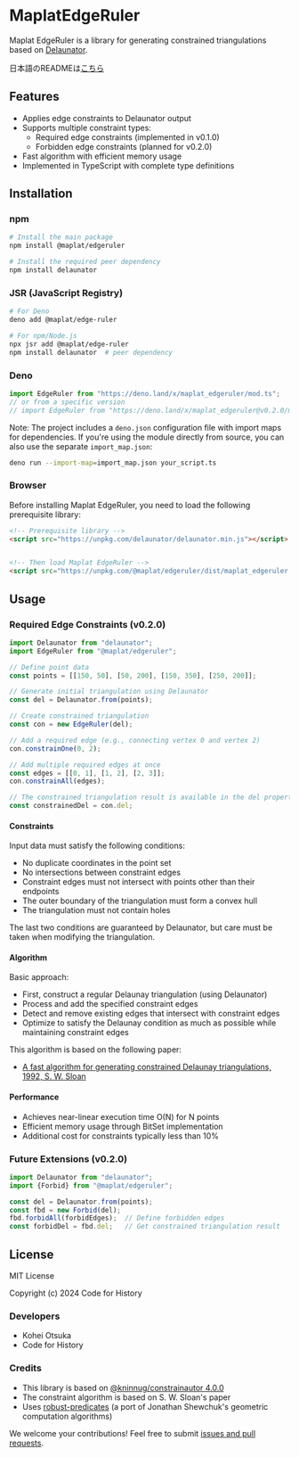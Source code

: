 # MaplatEdgeRuler

Maplat EdgeRuler is a library for generating constrained triangulations based on [Delaunator](https://github.com/mapbox/delaunator).

日本語のREADMEは[こちら](./README.ja.md)

## Features

- Applies edge constraints to Delaunator output
- Supports multiple constraint types:
  - Required edge constraints (implemented in v0.1.0)
  - Forbidden edge constraints (planned for v0.2.0)
- Fast algorithm with efficient memory usage
- Implemented in TypeScript with complete type definitions

## Installation

### npm

```sh
# Install the main package
npm install @maplat/edgeruler

# Install the required peer dependency
npm install delaunator
```

### JSR (JavaScript Registry)

```sh
# For Deno
deno add @maplat/edge-ruler

# For npm/Node.js
npx jsr add @maplat/edge-ruler
npm install delaunator  # peer dependency
```

### Deno

```typescript
import EdgeRuler from "https://deno.land/x/maplat_edgeruler/mod.ts";
// or from a specific version
// import EdgeRuler from "https://deno.land/x/maplat_edgeruler@v0.2.0/mod.ts";
```

Note: The project includes a `deno.json` configuration file with import maps for dependencies. If you're using the module directly from source, you can also use the separate `import_map.json`:

```bash
deno run --import-map=import_map.json your_script.ts
```

### Browser

Before installing Maplat EdgeRuler, you need to load the following prerequisite library:

```html
<!-- Prerequisite library -->
<script src="https://unpkg.com/delaunator/delaunator.min.js"></script>


<!-- Then load Maplat EdgeRuler -->
<script src="https://unpkg.com/@maplat/edgeruler/dist/maplat_edgeruler.umd.js"></script>
```

## Usage

### Required Edge Constraints (v0.2.0)

```typescript
import Delaunator from "delaunator";
import EdgeRuler from "@maplat/edgeruler";

// Define point data
const points = [[150, 50], [50, 200], [150, 350], [250, 200]];

// Generate initial triangulation using Delaunator
const del = Delaunator.from(points);

// Create constrained triangulation
const con = new EdgeRuler(del);

// Add a required edge (e.g., connecting vertex 0 and vertex 2)
con.constrainOne(0, 2);

// Add multiple required edges at once
const edges = [[0, 1], [1, 2], [2, 3]];
con.constrainAll(edges);

// The constrained triangulation result is available in the del property
const constrainedDel = con.del;
```

#### Constraints

Input data must satisfy the following conditions:

- No duplicate coordinates in the point set
- No intersections between constraint edges
- Constraint edges must not intersect with points other than their endpoints
- The outer boundary of the triangulation must form a convex hull
- The triangulation must not contain holes

The last two conditions are guaranteed by Delaunator, but care must be taken when modifying the triangulation.

#### Algorithm

Basic approach:

- First, construct a regular Delaunay triangulation (using Delaunator)
- Process and add the specified constraint edges
- Detect and remove existing edges that intersect with constraint edges
- Optimize to satisfy the Delaunay condition as much as possible while maintaining constraint edges

This algorithm is based on the following paper:

- [A fast algorithm for generating constrained Delaunay triangulations, 1992, S. W. Sloan](https://web.archive.org/web/20210506140628if_/https://www.newcastle.edu.au/__data/assets/pdf_file/0019/22519/23_A-fast-algortithm-for-generating-constrained-Delaunay-triangulations.pdf)

#### Performance

- Achieves near-linear execution time O(N) for N points
- Efficient memory usage through BitSet implementation
- Additional cost for constraints typically less than 10%

### Future Extensions (v0.2.0)

```typescript
import Delaunator from "delaunator";
import {Forbid} from "@maplat/edgeruler";

const del = Delaunator.from(points);
const fbd = new Forbid(del);
fbd.forbidAll(forbidEdges);  // Define forbidden edges
const forbidDel = fbd.del;   // Get constrained triangulation result
```

## License

MIT License

Copyright (c) 2024 Code for History

### Developers

- Kohei Otsuka
- Code for History

### Credits

- This library is based on [@kninnug/constrainautor 4.0.0](https://github.com/kninnug/Constrainautor/)
- The constraint algorithm is based on S. W. Sloan's paper
- Uses [robust-predicates](https://github.com/mourner/robust-predicates) (a port of Jonathan Shewchuk's geometric computation algorithms)

We welcome your contributions! Feel free to submit [issues and pull requests](https://github.com/code4history/MaplatEdgeRuler/issues).



